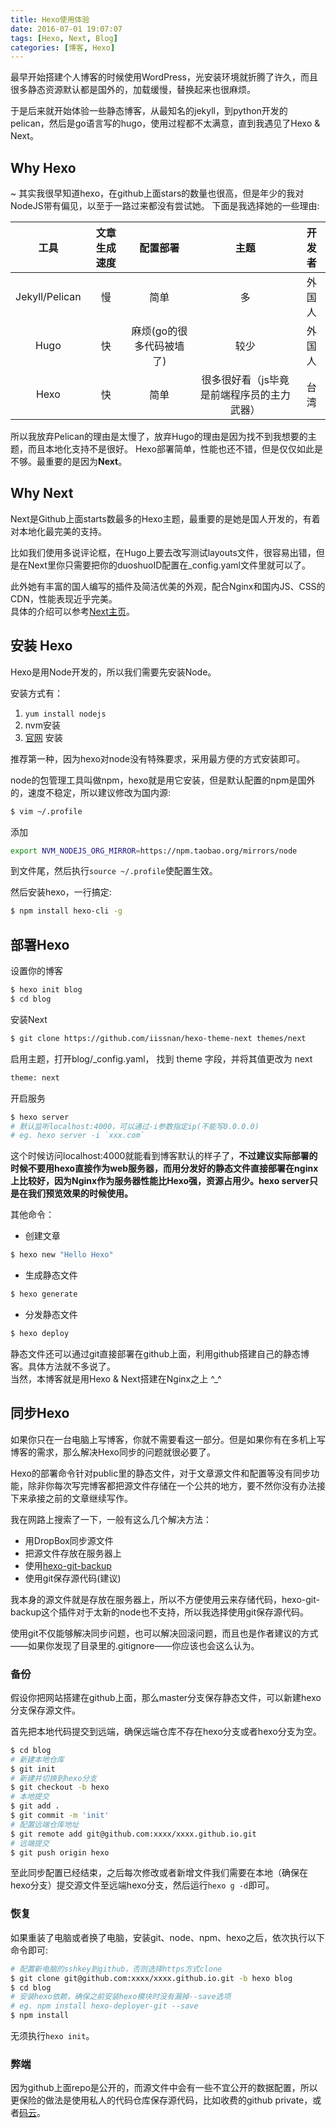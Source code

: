 ```yaml
---
title: Hexo使用体验
date: 2016-07-01 19:07:07
tags: [Hexo, Next, Blog]
categories: [博客, Hexo]
---
```



最早开始搭建个人博客的时候使用WordPress，光安装环境就折腾了许久，而且很多静态资源默认都是国外的，加载缓慢，替换起来也很麻烦。

于是后来就开始体验一些静态博客，从最知名的jekyll，到python开发的pelican，然后是go语言写的hugo，使用过程都不太满意，直到我遇见了Hexo & Next。
<!-- more -->
## Why Hexo
~
其实我很早知道hexo，在github上面stars的数量也很高，但是年少的我对NodeJS带有偏见，以至于一路过来都没有尝试她。
下面是我选择她的一些理由:

| 工具      | 文章生成速度  | 配置部署 | 主题 | 开发者 |
| :------: | :---: | :---: | :---: | :---:|
| Jekyll/Pelican  | 慢 |  简单    | 多 | 外国人 |
| Hugo    | 快   |  麻烦(go的很多代码被墙了) | 较少| 外国人|
| Hexo     | 快   |  简单  | 很多很好看（js毕竟是前端程序员的主力武器）| 台湾

所以我放弃Pelican的理由是太慢了，放弃Hugo的理由是因为找不到我想要的主题，而且本地化支持不是很好。
Hexo部署简单，性能也还不错，但是仅仅如此是不够。最重要的是因为**Next**。

## Why Next

Next是Github上面starts数最多的Hexo主题，最重要的是她是国人开发的，有着对本地化最完美的支持。

比如我们使用多说评论框，在Hugo上要去改写测试layouts文件，很容易出错，但是在Next里你只需要把你的duoshuoID配置在\_config.yaml文件里就可以了。  

此外她有丰富的国人编写的插件及简洁优美的外观，配合Nginx和国内JS、CSS的CDN，性能表现近乎完美。  
具体的介绍可以参考[Next主页](http://theme-next.iissnan.com/)。

## 安装 Hexo

Hexo是用Node开发的，所以我们需要先安装Node。  

安装方式有：

1. `yum install nodejs`  
2. nvm安装
3. [官网](https://nodejs.org/en/download/) 安装

推荐第一种，因为hexo对node没有特殊要求，采用最方便的方式安装即可。

node的包管理工具叫做npm，hexo就是用它安装，但是默认配置的npm是国外的，速度不稳定，所以建议修改为国内源:

```bash
$ vim ~/.profile
```

添加

```bash
export NVM_NODEJS_ORG_MIRROR=https://npm.taobao.org/mirrors/node
```

到文件尾，然后执行`source ~/.profile`使配置生效。

然后安装hexo，一行搞定:
```bash
$ npm install hexo-cli -g
```

## 部署Hexo

设置你的博客
```bash
$ hexo init blog
$ cd blog
```

安装Next
```bash
$ git clone https://github.com/iissnan/hexo-theme-next themes/next
```

启用主题，打开blog/\_config.yaml， 找到 theme 字段，并将其值更改为 next
```bash
theme: next
```

开启服务
```bash
$ hexo server
# 默认监听localhost:4000，可以通过-i参数指定ip(不能写0.0.0.0)
# eg. hexo server -i `xxx.com`
```
这个时候访问localhost:4000就能看到博客默认的样子了，**不过建议实际部署的时候不要用hexo直接作为web服务器，而用分发好的静态文件直接部署在nginx上比较好，因为Nginx作为服务器性能比Hexo强，资源占用少。hexo server只是在我们预览效果的时候使用。**

其他命令：

- 创建文章
```bash
$ hexo new "Hello Hexo"
```

- 生成静态文件
```bash
$ hexo generate
```

- 分发静态文件
```bash
$ hexo deploy
```

静态文件还可以通过git直接部署在github上面，利用github搭建自己的静态博客。具体方法就不多说了。  
当然，本博客就是用Hexo & Next搭建在Nginx之上 ^\_^

## 同步Hexo

如果你只在一台电脑上写博客，你就不需要看这一部分。但是如果你有在多机上写博客的需求，那么解决Hexo同步的问题就很必要了。

Hexo的部署命令针对public里的静态文件，对于文章源文件和配置等没有同步功能，除非你每次写完博客都把源文件存储在一个公共的地方，要不然你没有办法接下来承接之前的文章继续写作。

我在网路上搜索了一下，一般有这么几个解决方法：

- 用DropBox同步源文件
- 把源文件存放在服务器上
- 使用[hexo-git-backup](https://github.com/coneycode/hexo-git-backup)
- 使用git保存源代码(建议)

我本身的源文件就是存放在服务器上，所以不方便使用云来存储代码，hexo-git-backup这个插件对于太新的node也不支持，所以我选择使用git保存源代码。

使用git不仅能够解决同步问题，也可以解决回滚问题，而且也是作者建议的方式——如果你发现了目录里的.gitignore——你应该也会这么认为。

### 备份

假设你把网站搭建在github上面，那么master分支保存静态文件，可以新建hexo分支保存源文件。

首先把本地代码提交到远端，确保远端仓库不存在hexo分支或者hexo分支为空。
```bash
$ cd blog
# 新建本地仓库
$ git init
# 新建并切换到hexo分支
$ git checkout -b hexo
# 本地提交
$ git add .
$ git commit -m 'init'
# 配置远端仓库地址
$ git remote add git@github.com:xxxx/xxxx.github.io.git
# 远端提交
$ git push origin hexo
```

至此同步配置已经结束，之后每次修改或者新增文件我们需要在本地（确保在hexo分支）提交源文件至远端hexo分支，然后运行`hexo g -d`即可。

### 恢复

如果重装了电脑或者换了电脑，安装git、node、npm、hexo之后，依次执行以下命令即可:
```bash
# 配置新电脑的sshkey到github，否则选择https方式clone
$ git clone git@github.com:xxxx/xxxx.github.io.git -b hexo blog
$ cd blog
# 安装hexo依赖，确保之前安装hexo模块时没有漏掉--save选项
# eg. npm install hexo-deployer-git --save
$ npm install
```
无须执行`hexo init`。

### 弊端

因为github上面repo是公开的，而源文件中会有一些不宜公开的数据配置，所以更保险的做法是使用私人的代码仓库保存源代码，比如收费的github private，或者[码云](http://git.oschina.net/)。
